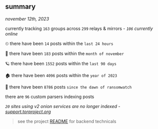 
## summary
_november 12th, 2023_

currently tracking `163` groups across `299` relays & mirrors - _`106` currently online_

⏲ there have been `14` posts within the `last 24 hours`

🦈 there have been `183` posts within the `month of november`

🪐 there have been `1552` posts within the `last 90 days`

🏚 there have been `4096` posts within the `year of 2023`

🦕 there have been `8786` posts `since the dawn of ransomwatch`

there are `96` custom parsers indexing posts

_`20` sites using v2 onion services are no longer indexed - [support.torproject.org](https://support.torproject.org/onionservices/v2-deprecation/)_

> see the project [README](https://github.com/joshhighet/ransomwatch#ransomwatch--) for backend technicals
